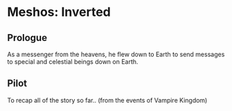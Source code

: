# Meshos: Inverted
## Prologue
As a messenger from the heavens, he flew down to Earth to send messages to special and celestial beings down on Earth.

## Pilot
To recap all of the story so far.. (from the events of Vampire Kingdom)
